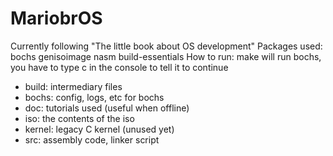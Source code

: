 # MariobrOS

Currently following "The little book about OS development"
Packages used: bochs genisoimage nasm build-essentials
How to run: make will run bochs, you have to type c in the console to tell it to continue

- build:    intermediary files
- bochs:    config, logs, etc for bochs
- doc: 		tutorials used (useful when offline)
- iso:		the contents of the iso
- kernel: 	legacy C kernel (unused yet)
- src: 		assembly code, linker script
